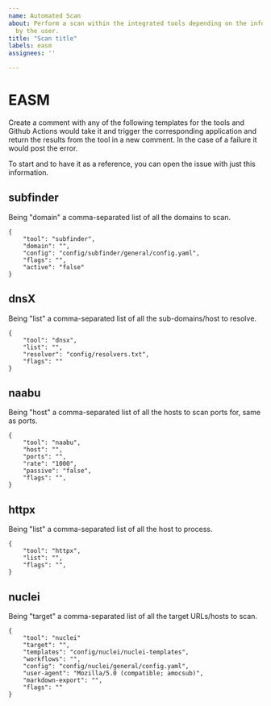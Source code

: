 ```yaml
---
name: Automated Scan
about: Perform a scan within the integrated tools depending on the information provided
  by the user.
title: "Scan title"
labels: easm
assignees: ''

---
```


# EASM

Create a comment with any of the following templates for the tools and Github Actions would take it and trigger the corresponding application and return the results from the tool in a new comment. In the case of a failure it would post the error.

To start and to have it as a reference, you can open the issue with just this information.

## subfinder
Being "domain" a comma-separated list of all the domains to scan.
```
{
    "tool": "subfinder",
    "domain": "",
    "config": "config/subfinder/general/config.yaml",
    "flags": "",
    "active": "false"
}
```

## dnsX
Being "list" a comma-separated list of all the sub-domains/host to resolve.
```
{
    "tool": "dnsx",
    "list": "",
    "resolver": "config/resolvers.txt",
    "flags": ""
}
```

## naabu
Being "host" a comma-separated list of all the hosts to scan ports for, same as ports.
```
{
    "tool": "naabu",
    "host": "",
    "ports": "",
    "rate": "1000",
    "passive": "false",
    "flags": "",
}
```

## httpx
Being "list" a comma-separated list of all the host to process.
```
{
    "tool": "httpx",
    "list": "",
    "flags": "",
}
```

## nuclei
Being "target" a comma-separated list of all the target URLs/hosts to scan.
```
{
    "tool": "nuclei"
    "target": "",
    "templates": "config/nuclei/nuclei-templates",
    "workflows": "",
    "config": "config/nuclei/general/config.yaml",
    "user-agent": "Mozilla/5.0 (compatible; amocsub)",
    "markdown-export": "",
    "flags": ""
}
```